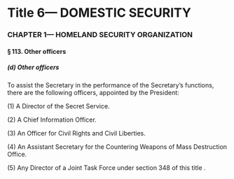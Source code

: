 
# Title 6— DOMESTIC SECURITY
### CHAPTER 1— HOMELAND SECURITY ORGANIZATION
#### § 113. Other officers
##### (d) Other officers

To assist the Secretary in the performance of the Secretary’s functions, there are the following officers, appointed by the President:

(1) A Director of the Secret Service.

(2) A Chief Information Officer.

(3) An Officer for Civil Rights and Civil Liberties.

(4) An Assistant Secretary for the Countering Weapons of Mass Destruction Office.

(5) Any Director of a Joint Task Force under section 348 of this title .
